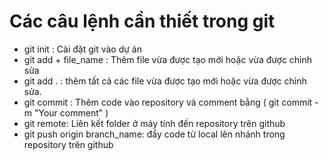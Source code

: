 # Các câu lệnh cần thiết trong git
- git init : Cài đặt git vào dự án
- git add + file_name : Thêm file vừa được tạo mới hoặc vừa được chỉnh sửa
- git add . : thêm tất cả các file vừa được tạo mới hoặc vừa được chỉnh sửa.
- git commit : Thêm code vào repository và comment bằng ( git commit -m "Your comment" )
- git remote: Liên kết folder ở máy tính đến repository trên github 
- git push origin branch_name: đẩy code từ local lên nhánh trong repository trên github
